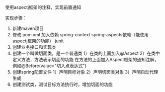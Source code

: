 使用aspectj框架的注释，实现前置通知

实现步骤：
1. 新建maven项目
2. 修改 pom.xml 加入依赖
    spring-context
    spring-aspects依赖（能使用aspectj框架的功能）
    junit
3. 创建业务接口和实现类
4. 创建一个叫做切面类，是一个普通类
    1）在类的上面加入@Aspect
    2）在类中定义方法，方法表示切面的功能
       在方法的上面加入Aspect框架的通知注解，例如@Before(value="切入点表达式")
5. 创建spring配置文件
    1）声明目标对象
    2）声明切面类对象
    3）声明自动代理生成
6. 创建测试类，测试目标方法执行时，增加切面的功能